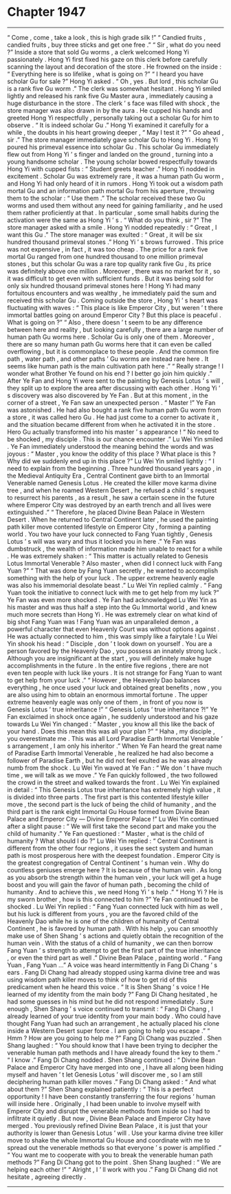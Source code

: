 
# Chapter 1947


---

“ Come , come , take a look , this is high grade silk !”
“ Candied fruits , candied fruits , buy three sticks and get one free .”
“ Sir , what do you need ?” Inside a store that sold Gu worms , a clerk welcomed Hong Yi passionately .
Hong Yi first fixed his gaze on this clerk before carefully scanning the layout and decoration of the store . He frowned on the inside : “ Everything here is so lifelike , what is going on ?”
“ I heard you have scholar Gu for sale ?” Hong Yi asked .
“ Oh , yes . But lord , this scholar Gu is a rank five Gu worm .” The clerk was somewhat hesitant .
Hong Yi smiled lightly and released his rank five Gu Master aura , immediately causing a huge disturbance in the store .
The clerk ’ s face was filled with shock , the store manager was also drawn in by the aura . He cupped his hands and greeted Hong Yi respectfully , personally taking out a scholar Gu for him to observe .
“ It is indeed scholar Gu .” Hong Yi examined it carefully for a while , the doubts in his heart growing deeper , “ May I test it ?”
“ Go ahead , sir .” The store manager immediately gave scholar Gu to Hong Yi .
Hong Yi poured his primeval essence into scholar Gu . This scholar Gu immediately flew out from Hong Yi ’ s finger and landed on the ground , turning into a young handsome scholar .
The young scholar bowed respectfully towards Hong Yi with cupped fists : “ Student greets teacher .”
Hong Yi nodded in excitement . Scholar Gu was extremely rare , it was a human path Gu worm , and Hong Yi had only heard of it in rumors .
Hong Yi took out a wisdom path mortal Gu and an information path mortal Gu from his aperture , throwing them to the scholar : “ Use them .”
The scholar received these two Gu worms and used them without any need for gaining familiarity , and he used them rather proficiently at that . In particular , some small habits during the activation were the same as Hong Yi ’ s .
“ What do you think , sir ?” The store manager asked with a smile .
Hong Yi nodded repeatedly : “ Great , I want this Gu .”
The store manager was exulted : “ Great , it will be six hundred thousand primeval stones .”
Hong Yi ’ s brows furrowed .
This price was not expensive , in fact , it was too cheap . The price for a rank five mortal Gu ranged from one hundred thousand to one million primeval stones , but this scholar Gu was a rare top quality rank five Gu , its price was definitely above one million . Moreover , there was no market for it , so it was difficult to get even with sufficient funds .
But it was being sold for only six hundred thousand primeval stones here !
Hong Yi had many fortuitous encounters and was wealthy , he immediately paid the sum and received this scholar Gu .
Coming outside the store , Hong Yi ’ s heart was fluctuating with waves : “ This place is like Emperor City , but weren ’ t there immortal battles going on around Emperor City ? But this place is peaceful . What is going on ?”
“ Also , there doesn ’ t seem to be any difference between here and reality , but looking carefully , there are a large number of human path Gu worms here . Scholar Gu is only one of them . Moreover , there are so many human path Gu worms here that it can even be called overflowing , but it is commonplace to these people . And the common fire path , water path , and other paths ’ Gu worms are instead rare here . It seems like human path is the main cultivation path here .”
“ Really strange ! I wonder what Brother Ye found on his end ? I better go join him quickly .”
After Ye Fan and Hong Yi were sent to the painting by Genesis Lotus ’ s will , they split up to explore the area after discussing with each other .
Hong Yi ’ s discovery was also discovered by Ye Fan .
But at this moment , in the corner of a street , Ye Fan saw an unexpected person .
“ Master !” Ye Fan was astonished .
He had also bought a rank five human path Gu worm from a store , it was called hero Gu . He had just come to a corner to activate it , and the situation became different from when he activated it in the store .
Hero Gu actually transformed into his master ’ s appearance !
“ No need to be shocked , my disciple . This is our chance encounter .” Lu Wei Yin smiled .
Ye Fan immediately understood the meaning behind the words and was joyous : “ Master , you know the oddity of this place ? What place is this ? Why did we suddenly end up in this place ?”
Lu Wei Yin smiled lightly : “ I need to explain from the beginning . Three hundred thousand years ago , in the Medieval Antiquity Era , Central Continent gave birth to an Immortal Venerable named Genesis Lotus . He created the killer move karma divine tree , and when he roamed Western Desert , he refused a child ’ s request to resurrect his parents , as a result , he saw a certain scene in the future where Emperor City was destroyed by an earth trench and all lives were extinguished .”
“ Therefore , he placed Divine Bean Palace in Western Desert . When he returned to Central Continent later , he used the painting path killer move contented lifestyle on Emperor City , forming a painting world . You two have your luck connected to Fang Yuan tightly , Genesis Lotus ’ s will was wary and thus it locked you in here .”
Ye Fan was dumbstruck , the wealth of information made him unable to react for a while .
He was extremely shaken : “ This matter is actually related to Genesis Lotus Immortal Venerable ? Also master , when did I connect luck with Fang Yuan ?”
“ That was done by Fang Yuan secretly , he wanted to accomplish something with the help of your luck . The upper extreme heavenly eagle was also his immemorial desolate beast .” Lu Wei Yin replied calmly .
“ Fang Yuan took the initiative to connect luck with me to get help from my luck ?” Ye Fan was even more shocked .
Ye Fan had acknowledged Lu Wei Yin as his master and was thus half a step into the Gu Immortal world , and knew much more secrets than Hong Yi . He was extremely clear on what kind of big shot Fang Yuan was ! Fang Yuan was an unparalleled demon , a powerful character that even Heavenly Court was without options against . He was actually connected to him , this was simply like a fairytale !
Lu Wei Yin shook his head : “ Disciple , don ’ t look down on yourself . You are a person favored by the Heavenly Dao , you possess an innately strong luck . Although you are insignificant at the start , you will definitely make huge accomplishments in the future . In the entire five regions , there are not even ten people with luck like yours . It is not strange for Fang Yuan to want to get help from your luck .”
“ However , the Heavenly Dao balances everything , he once used your luck and obtained great benefits , now , you are also using him to obtain an enormous immortal fortune . The upper extreme heavenly eagle was only one of them , in front of you now is Genesis Lotus ’ true inheritance !”
“ Genesis Lotus ’ true inheritance ?!” Ye Fan exclaimed in shock once again , he suddenly understood and his gaze towards Lu Wei Yin changed : “ Master , you know all this like the back of your hand . Does this mean this was all your plan ?”
“ Haha , my disciple , you overestimate me . This was all Lord Paradise Earth Immortal Venerable ’ s arrangement , I am only his inheritor .”
When Ye Fan heard the great name of Paradise Earth Immortal Venerable , he realized he had also become a follower of Paradise Earth , but he did not feel exulted as he was already numb from the shock .
Lu Wei Yin waved at Ye Fan : “ We don ’ t have much time , we will talk as we move .”
Ye Fan quickly followed , the two followed the crowd in the street and walked towards the front .
Lu Wei Yin explained in detail : “ This Genesis Lotus true inheritance has extremely high value , it is divided into three parts . The first part is this contented lifestyle killer move , the second part is the luck of being the child of humanity , and the third part is the rank eight Immortal Gu House formed from Divine Bean Palace and Emperor City — Divine Emperor Palace !”
Lu Wei Yin continued after a slight pause : “ We will first take the second part and make you the child of humanity .”
Ye Fan questioned : “ Master , what is the child of humanity ? What should I do ?”
Lu Wei Yin replied : “ Central Continent is different from the other four regions , it uses the sect system and human path is most prosperous here with the deepest foundation . Emperor City is the greatest congregation of Central Continent ’ s human vein . Why do countless geniuses emerge here ? It is because of the human vein . As long as you absorb the strength within the human vein , your luck will get a huge boost and you will gain the favor of human path , becoming the child of humanity . And to achieve this , we need Hong Yi ’ s help .”
“ Hong Yi ? He is my sworn brother , how is this connected to him ?” Ye Fan continued to be shocked .
Lu Wei Yin replied : “ Fang Yuan connected luck with him as well , but his luck is different from yours , you are the favored child of the Heavenly Dao while he is one of the children of humanity of Central Continent , he is favored by human path . With his help , you can smoothly make use of Shen Shang ’ s actions and quietly obtain the recognition of the human vein . With the status of a child of humanity , we can then borrow Fang Yuan ’ s strength to attempt to get the first part of the true inheritance , or even the third part as well .”
Divine Bean Palace , painting world .
“ Fang Yuan , Fang Yuan …” A voice was heard intermittently in Fang Di Chang ’ s ears .
Fang Di Chang had already stopped using karma divine tree and was using wisdom path killer moves to think of how to get rid of this predicament when he heard this voice .
“ It is Shen Shang ’ s voice ! He learned of my identity from the main body ?” Fang Di Chang hesitated , he had some guesses in his mind but he did not respond immediately .
Sure enough , Shen Shang ’ s voice continued to transmit : “ Fang Di Chang , I already learned of your true identity from your main body . Who could have thought Fang Yuan had such an arrangement , he actually placed his clone inside a Western Desert super force . I am going to help you escape .”
“ Hmm ? How are you going to help me ?” Fang Di Chang was puzzled .
Shen Shang laughed : “ You should know that I have been trying to decipher the venerable human path methods and I have already found the key to them .”
“ I know .” Fang Di Chang nodded .
Shen Shang continued : “ Divine Bean Palace and Emperor City have merged into one , I have all along been hiding myself and haven ’ t let Genesis Lotus ’ will discover me , so I am still deciphering human path killer moves .”
Fang Di Chang asked : “ And what about them ?”
Shen Shang explained patiently : “ This is a perfect opportunity ! I have been constantly transferring the four regions ’ human will inside here . Originally , I had been unable to involve myself with Emperor City and disrupt the venerable methods from inside so I had to infiltrate it quietly . But now , Divine Bean Palace and Emperor City have merged . You previously refined Divine Bean Palace , it is just that your authority is lower than Genesis Lotus ’ will . Use your karma divine tree killer move to shake the whole Immortal Gu House and coordinate with me to spread out the venerable methods so that everyone ’ s power is amplified .”
“ You want me to cooperate with you to break the venerable human path methods ?” Fang Di Chang got to the point .
Shen Shang laughed : “ We are helping each other !”
“ Alright , I ’ ll work with you .” Fang Di Chang did not hesitate , agreeing directly .

---

